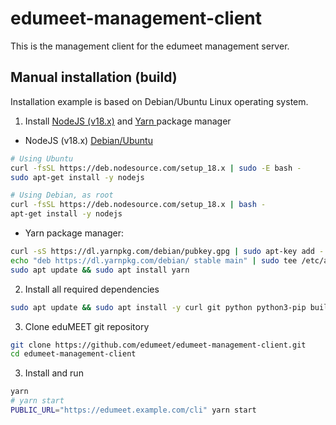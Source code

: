 # edumeet-management-client
This is the management client for the edumeet management server.

## Manual installation (build)
Installation example is based on Debian/Ubuntu Linux operating system.
1. Install [NodeJS (v18.x)](https://github.com/nodesource/distributions) and [Yarn ](https://classic.yarnpkg.com/en/docs/install#debian-stable) package manager 
- NodeJS (v18.x) [Debian/Ubuntu](https://github.com/nodesource/distributions#deb)
```bash
# Using Ubuntu
curl -fsSL https://deb.nodesource.com/setup_18.x | sudo -E bash -
sudo apt-get install -y nodejs

# Using Debian, as root
curl -fsSL https://deb.nodesource.com/setup_18.x | bash -
apt-get install -y nodejs
```
- Yarn package manager:
```bash
curl -sS https://dl.yarnpkg.com/debian/pubkey.gpg | sudo apt-key add -
echo "deb https://dl.yarnpkg.com/debian/ stable main" | sudo tee /etc/apt/sources.list.d/yarn.list
sudo apt update && sudo apt install yarn
```
2. Install all required dependencies
```bash
sudo apt update && sudo apt install -y curl git python python3-pip build-essential redis openssl libssl-dev pkg-config
```	
3. Clone eduMEET git repository
```bash
git clone https://github.com/edumeet/edumeet-management-client.git
cd edumeet-management-client
```
3. Install and run 
```bash
yarn
# yarn start
PUBLIC_URL="https://edumeet.example.com/cli" yarn start
```
